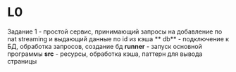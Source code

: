 # L0
Задание 1 - простой сервис, принимающий запросы на добавление по nat streaming и выдающий данные по id из кэша
** db** - подключение к БД, обработка запросов, создание бд
**runner** - запуск основной программы
**src** - ресурсы, обработка кэша, паттерн для вывода страницы
